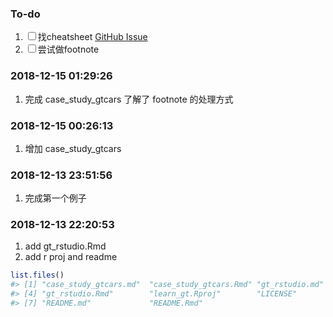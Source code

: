 
<!-- README.md is generated from README.Rmd. Please edit that file -->

### To-do

1.  <input type="checkbox" id="checkbox1" class="styled">找cheatsheet
    [GitHub Issue](https://github.com/rstudio/gt/issues/105)
2.  <input type="checkbox" id="checkbox1" class="styled">尝试做footnote

### 2018-12-15 01:29:26

1.  完成 case\_study\_gtcars 了解了 footnote 的处理方式

### 2018-12-15 00:26:13

1.  增加 case\_study\_gtcars

### 2018-12-13 23:51:56

1.  完成第一个例子

### 2018-12-13 22:20:53

1.  add gt\_rstudio.Rmd
2.  add r proj and readme

<!-- end list -->

``` r
list.files()
#> [1] "case_study_gtcars.md"  "case_study_gtcars.Rmd" "gt_rstudio.md"        
#> [4] "gt_rstudio.Rmd"        "learn_gt.Rproj"        "LICENSE"              
#> [7] "README.md"             "README.Rmd"
```
